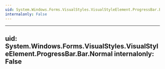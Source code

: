 ```yaml
---
uid: System.Windows.Forms.VisualStyles.VisualStyleElement.ProgressBar.Bar
internalonly: False
---
```


---
uid: System.Windows.Forms.VisualStyles.VisualStyleElement.ProgressBar.Bar.Normal
internalonly: False
---
